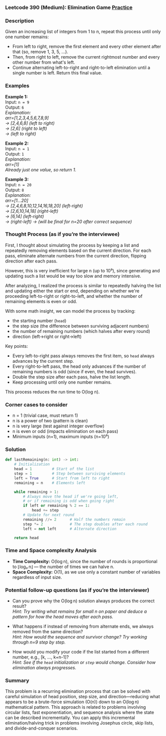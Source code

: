 ### Leetcode 390 (Medium): Elimination Game [Practice](https://leetcode.com/problems/elimination-game)

### Description  
Given an increasing list of integers from 1 to n, repeat this process until only one number remains:
- From left to right, remove the first element and every other element after that (so, remove 1, 3, 5, ...).
- Then, from right to left, remove the current rightmost number and every other number from what's left.
- Continue alternating left-to-right and right-to-left elimination until a single number is left.
Return this final value.

### Examples  

**Example 1:**  
Input: `n = 9`  
Output: `6`  
*Explanation:  
arr=[1,2,3,4,5,6,7,8,9]  
→ [2,4,6,8] (left to right)  
→ [2,6] (right to left)  
→  (left to right)*

**Example 2:**  
Input: `n = 1`  
Output: `1`  
*Explanation:  
arr=[1]  
Already just one value, so return 1.*

**Example 3:**  
Input: `n = 20`  
Output: `8`  
*Explanation:  
arr=[1...20]  
→ [2,4,6,8,10,12,14,16,18,20] (left-right)  
→ [2,6,10,14,18] (right-left)  
→ [6,14] (left-right)  
→  (right-left)
→  (will be final for n=20 after correct sequence)*

### Thought Process (as if you’re the interviewee)  
First, I thought about simulating the process by keeping a list and repeatedly removing elements based on the current direction. For each pass, eliminate alternate numbers from the current direction, flipping direction after each pass.

However, this is very inefficient for large n (up to 10⁹), since generating and updating such a list would be way too slow and memory intensive.

After analyzing, I realized the process is similar to repeatedly halving the list and updating either the start or end, depending on whether we're proceeding left-to-right or right-to-left, and whether the number of remaining elements is even or odd.

With some math insight, we can model the process by tracking:
- the starting number (`head`)
- the step size (the difference between surviving adjacent numbers)
- the number of remaining numbers (which halves after every round)
- direction (left→right or right→left)

Key points:
- Every left-to-right pass always removes the first item, so `head` always advances by the current step.
- Every right-to-left pass, the head only advances if the number of remaining numbers is odd (since if even, the head survives).
- Double the step size after each pass, halve the list length.
- Keep processing until only one number remains.

This process reduces the run time to O(log n).

### Corner cases to consider  
- n = 1 (trivial case, must return 1)
- n is a power of two (pattern is clean)
- n is very large (test against integer overflow)
- n is even or odd (impacts elimination on each pass)
- Minimum inputs (n=1), maximum inputs (n=10⁹)

### Solution

```python
def lastRemaining(n: int) -> int:
    # Initialization
    head = 1         # Start of the list
    step = 1         # Step between surviving elements
    left = True      # Start from left to right
    remaining = n    # Elements left

    while remaining > 1:
        # Always move the head if we're going left,
        # or if remaining is odd when going right
        if left or remaining % 2 == 1:
            head += step
        # Update for next round
        remaining //= 2      # Half the numbers remain
        step *= 2            # The step doubles after each round
        left = not left      # Alternate direction

    return head
```

### Time and Space complexity Analysis  

- **Time Complexity:** O(log n), since the number of rounds is proportional to ⌊log₂ n⌋ — the number of times we can halve n.
- **Space Complexity:** O(1), as we use only a constant number of variables regardless of input size.

### Potential follow-up questions (as if you’re the interviewer)  

- Can you prove why the O(log n) solution always produces the correct result?  
  *Hint: Try writing what remains for small n on paper and deduce a pattern for how the head moves after each pass.*

- What happens if instead of removing from alternate ends, we always removed from the same direction?  
  *Hint: How would the sequence and survivor change? Try working through n=9 step by step.*

- How would you modify your code if the list started from a different number, e.g., [k, ..., k+n-1]?  
  *Hint: See if the `head` initialization or `step` would change. Consider how elimination always progresses.*

### Summary

This problem is a recurring elimination process that can be solved with careful simulation of head position, step size, and direction—reducing what appears to be a brute-force simulation (O(n)) down to an O(log n) mathematical pattern. This approach is related to problems involving circular lists, fast exponentiation, and sequence analysis where the state can be described incrementally. You can apply this incremental elimination/halving trick in problems involving Josephus circle, skip lists, and divide-and-conquer scenarios.